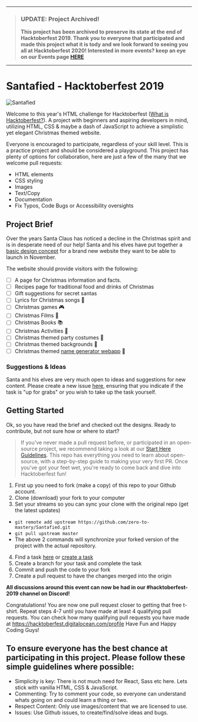 ___
> ### **UPDATE:**  Project Archived!
> **This project has been archived to preserve its state at the end of Hacktoberfest 2019. Thank you to everyone that participated and made this project what it is tody and we look forward to seeing you all at Hacktoberfest 2020!
> Interested in more events? keep an eye on our Events page [HERE](https://zerotomastery.io/events?utm_source=github&utm_medium=santafied)**
____

# Santafied - Hacktoberfest 2019

![Santafied](https://cdn.discordapp.com/attachments/598312632407293963/626070022447431783/santafied.png)

Welcome to this year's HTML challenge for Hacktoberfest ([What is Hacktoberfest?](https://github.com/zero-to-mastery/hacktoberfest-2019#what-is-hacktoberfest)). A project with beginners and aspiring developers in mind, utilizing HTML, CSS & maybe a dash of JavaScript to achieve a simplistic yet elegant Christmas themed website.

Everyone is encouraged to participate, regardless of your skill level. This is a practice project and should be considered a playground. This project has plenty of options for collaboration, here are just a few of the many that we welcome pull requests:

- HTML elements
- CSS styling
- Images
- Text/Copy
- Documentation
- Fix Typos, Code Bugs or Accessibility oversights

## Project Brief

Over the years Santa Claus has noticed a decline in the Christmas spirit and is in desperate need of our help! Santa and his elves have put together a [basic design concept](https://github.com/zero-to-mastery/Santafied/tree/master/design) for a brand new website they want to be able to launch in November.

The website should provide visitors with the following:

- [ ] A page for Christmas information and facts.
- [ ] Recipes page for traditional food and drinks of Christmas
- [ ] Gift suggestions for secret santas
- [ ] Lyrics for Christmas songs :musical_note:
- [ ] Christmas games 🎮
- [ ] Christmas Films 🎥
- [ ] Christmas Books 📚
- [ ] Christmas Activities 🤪
- [ ] Christmas themed party costumes 👻
- [ ] Christmas themed backgrounds 🗻
- [ ] Christmas themed [name generator webapp](https://www.google.com/search?q=what+is+my+christmas+name&oq=what+is+my+christma&aqs=chrome.0.0j69i57j0l4.8031j0j4&sourceid=chrome&ie=UTF-8) 📱

### Suggestions & Ideas

Santa and his elves are very much open to ideas and suggestions for new content. Please create a new issue [here](https://github.com/zero-to-mastery/Santafied/issues), ensuring that you indicate if the task is "up for grabs" or you wish to take up the task yourself.

## Getting Started

Ok, so you have read the brief and checked out the designs. Ready to contribute, but not sure how or where to start?

> If you've never made a pull request before, or participated in an open-source project, we recommend taking a look at our [Start Here Guidelines](https://github.com/zero-to-mastery/start-here-guidelines). This repo has everything you need to learn about open-source, with a step-by-step guide to making your very first PR.
> Once you've got your feet wet, you're ready to come back and dive into Hacktoberfest fun!

1. First up you need to fork (make a copy) of this repo to your Github account.
2. Clone (download) your fork to your computer
3. Set your streams so you can sync your clone with the original repo (get the latest updates)

- `git remote add upstream https://github.com/zero-to-mastery/Santafied.git`
- `git pull upstream master`
- The above 2 commands will synchronize your forked version of the project with the actual repository.

4. Find a task [here](https://github.com/zero-to-mastery/Santafied/projects/1?add_cards_query=is%3Aopen) or [create a task](https://github.com/zero-to-mastery/Santafied/issues)
5. Create a branch for your task and complete the task
6. Commit and push the code to your fork
7. Create a pull request to have the changes merged into the origin

**All discussions around this event can now be had in our #hacktoberfest-2019 channel on Discord!**

Congratulations! You are now one pull request closer to getting that free t-shirt. Repeat steps 4-7 until you have made at least 4 qualifying pull requests. You can check how many qualifying pull requests you have made at <https://hacktoberfest.digitalocean.com/profile> Have Fun and Happy Coding Guys!

## To ensure everyone has the best chance at participating in this project. Please follow these simple guidelines where possible:

- Simplicity is key: There is not much need for React, Sass etc here. Lets stick with vanilla HTML, CSS & JavaScript.
- Commenting: Try to comment your code, so everyone can understand whats going on and could learn a thing or two.
- Respect Content: Only use images/content that we are licensed to use.
- Issues: Use Github issues, to create/find/solve ideas and bugs.
